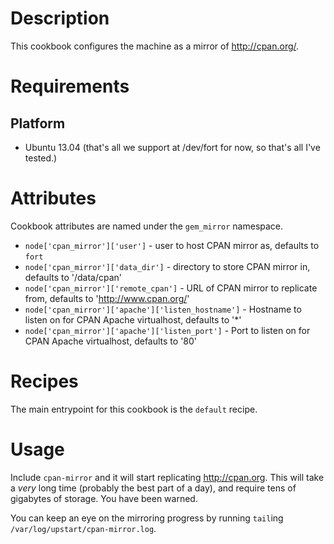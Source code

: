 Description
===========

This cookbook configures the machine as a mirror of http://cpan.org/.

Requirements
============

Platform
--------

* Ubuntu 13.04 (that's all we support at /dev/fort for now, so that's all I've tested.)

Attributes
==========

Cookbook attributes are named under the `gem_mirror` namespace.

* `node['cpan_mirror']['user']` - user to host CPAN mirror as, defaults to `fort`
* `node['cpan_mirror']['data_dir']` - directory to store CPAN mirror in, defaults to '/data/cpan'
* `node['cpan_mirror']['remote_cpan']` - URL of CPAN mirror to replicate from, defaults to 'http://www.cpan.org/'
* `node['cpan_mirror']['apache']['listen_hostname']` - Hostname to listen on for CPAN Apache virtualhost, defaults to '*'
* `node['cpan_mirror']['apache']['listen_port']` - Port to listen on for CPAN Apache virtualhost, defaults to '80'

Recipes
=======

The main entrypoint for this cookbook is the `default` recipe.

Usage
=====

Include `cpan-mirror` and it will start replicating http://cpan.org. This will take a _very_ long time (probably the best part of a day), and require tens of gigabytes of storage. You have been warned.

You can keep an eye on the mirroring progress by running `tail`ing `/var/log/upstart/cpan-mirror.log`.
